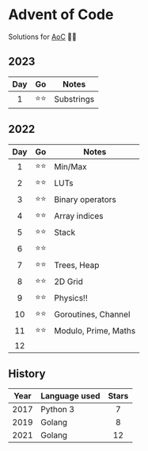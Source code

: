 # Advent of Code

Solutions for [AoC](https://adventofcode.com/) 🎄🎅

## 2023

| Day | Go  | Notes      |
|:---:|:---:|------------|
|  1  | ⭐⭐  | Substrings |

## 2022

| Day | Go  | Notes                |
|:---:|:---:|----------------------|
|  1  | ⭐⭐  | Min/Max              |
|  2  | ⭐⭐  | LUTs                 |
|  3  | ⭐⭐  | Binary operators     |
|  4  | ⭐⭐  | Array indices        |
|  5  | ⭐⭐  | Stack                |
|  6  | ⭐⭐  |                      |
|  7  | ⭐⭐  | Trees, Heap          |
|  8  | ⭐⭐  | 2D Grid              |
|  9  | ⭐⭐  | Physics!!            |
| 10  | ⭐⭐  | Goroutines, Channel  |
| 11  | ⭐⭐  | Modulo, Prime, Maths |
| 12  |     |                      |

## History

| Year | Language used | Stars |
|------|---------------|:-----:|
| 2017 | Python 3      |   7   |
| 2019 | Golang        |   8   |
| 2021 | Golang        |  12   |
